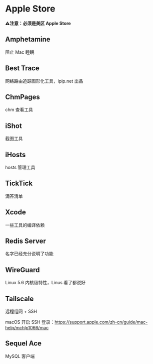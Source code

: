 # Apple Store

**⚠️注意：必须是美区 Apple Store**

## Amphetamine

阻止 Mac 睡眠

## Best Trace

网络路由追踪图形化工具，ipip.net 出品

## ChmPages

chm 查看工具

## iShot

截图工具

## iHosts

hosts 管理工具

## TickTick

滴答清单

## Xcode

一些工具的编译依赖

## Redis Server

名字已经充分说明了功能

## WireGuard

Linux 5.6 内核级特性，Linus 看了都说好

## Tailscale

远程组网 + SSH

macOS 开启 SSH 登录：https://support.apple.com/zh-cn/guide/mac-help/mchlp1066/mac

## Sequel Ace

MySQL 客户端
